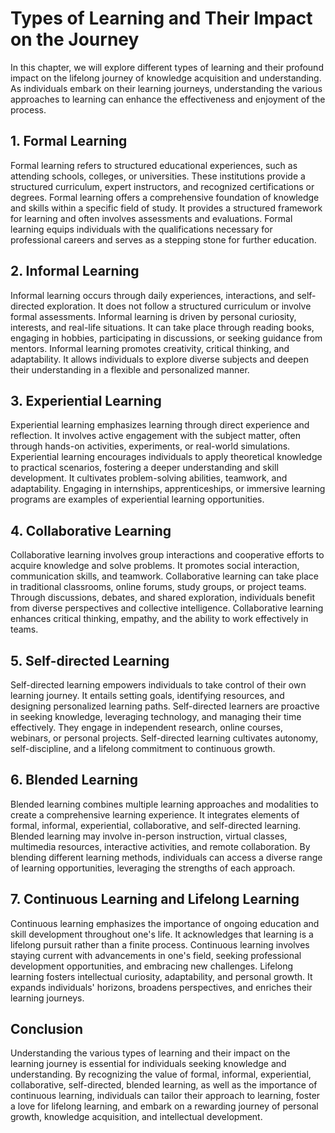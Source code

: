 Types of Learning and Their Impact on the Journey
==========================================================

In this chapter, we will explore different types of learning and their profound impact on the lifelong journey of knowledge acquisition and understanding. As individuals embark on their learning journeys, understanding the various approaches to learning can enhance the effectiveness and enjoyment of the process.

**1. Formal Learning**
----------------------

Formal learning refers to structured educational experiences, such as attending schools, colleges, or universities. These institutions provide a structured curriculum, expert instructors, and recognized certifications or degrees. Formal learning offers a comprehensive foundation of knowledge and skills within a specific field of study. It provides a structured framework for learning and often involves assessments and evaluations. Formal learning equips individuals with the qualifications necessary for professional careers and serves as a stepping stone for further education.

**2. Informal Learning**
------------------------

Informal learning occurs through daily experiences, interactions, and self-directed exploration. It does not follow a structured curriculum or involve formal assessments. Informal learning is driven by personal curiosity, interests, and real-life situations. It can take place through reading books, engaging in hobbies, participating in discussions, or seeking guidance from mentors. Informal learning promotes creativity, critical thinking, and adaptability. It allows individuals to explore diverse subjects and deepen their understanding in a flexible and personalized manner.

**3. Experiential Learning**
----------------------------

Experiential learning emphasizes learning through direct experience and reflection. It involves active engagement with the subject matter, often through hands-on activities, experiments, or real-world simulations. Experiential learning encourages individuals to apply theoretical knowledge to practical scenarios, fostering a deeper understanding and skill development. It cultivates problem-solving abilities, teamwork, and adaptability. Engaging in internships, apprenticeships, or immersive learning programs are examples of experiential learning opportunities.

**4. Collaborative Learning**
-----------------------------

Collaborative learning involves group interactions and cooperative efforts to acquire knowledge and solve problems. It promotes social interaction, communication skills, and teamwork. Collaborative learning can take place in traditional classrooms, online forums, study groups, or project teams. Through discussions, debates, and shared exploration, individuals benefit from diverse perspectives and collective intelligence. Collaborative learning enhances critical thinking, empathy, and the ability to work effectively in teams.

**5. Self-directed Learning**
-----------------------------

Self-directed learning empowers individuals to take control of their own learning journey. It entails setting goals, identifying resources, and designing personalized learning paths. Self-directed learners are proactive in seeking knowledge, leveraging technology, and managing their time effectively. They engage in independent research, online courses, webinars, or personal projects. Self-directed learning cultivates autonomy, self-discipline, and a lifelong commitment to continuous growth.

**6. Blended Learning**
-----------------------

Blended learning combines multiple learning approaches and modalities to create a comprehensive learning experience. It integrates elements of formal, informal, experiential, collaborative, and self-directed learning. Blended learning may involve in-person instruction, virtual classes, multimedia resources, interactive activities, and remote collaboration. By blending different learning methods, individuals can access a diverse range of learning opportunities, leveraging the strengths of each approach.

**7. Continuous Learning and Lifelong Learning**
------------------------------------------------

Continuous learning emphasizes the importance of ongoing education and skill development throughout one's life. It acknowledges that learning is a lifelong pursuit rather than a finite process. Continuous learning involves staying current with advancements in one's field, seeking professional development opportunities, and embracing new challenges. Lifelong learning fosters intellectual curiosity, adaptability, and personal growth. It expands individuals' horizons, broadens perspectives, and enriches their learning journeys.

**Conclusion**
--------------

Understanding the various types of learning and their impact on the learning journey is essential for individuals seeking knowledge and understanding. By recognizing the value of formal, informal, experiential, collaborative, self-directed, blended learning, as well as the importance of continuous learning, individuals can tailor their approach to learning, foster a love for lifelong learning, and embark on a rewarding journey of personal growth, knowledge acquisition, and intellectual development.
